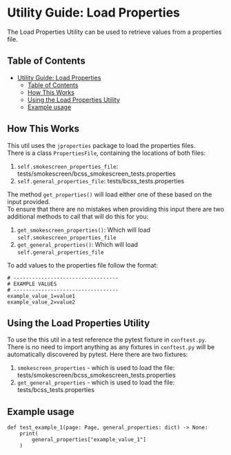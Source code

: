 # Utility Guide: Load Properties

The Load Properties Utility can be used to retrieve values from a properties file.

## Table of Contents

- [Utility Guide: Load Properties](#utility-guide-load-properties)
  - [Table of Contents](#table-of-contents)
  - [How This Works](#how-this-works)
  - [Using the Load Properties Utility](#using-the-load-properties-utility)
  - [Example usage](#example-usage)

## How This Works

This util uses the `jproperties` package to load the properties files.<br>
There is a class `PropertiesFile`, containing the locations of both files:

1. `self.smokescreen_properties_file`: tests/smokescreen/bcss_smokescreen_tests.properties
2. `self.general_properties_file`: tests/bcss_tests.properties

The method `get_properties()` will load either one of these based on the input provided.<br>
To ensure that there are no mistakes when providing this input there are two additional methods to call that will do this for you:

1. `get_smokescreen_properties()`: Which will load `self.smokescreen_properties_file`
2. `get_general_properties()`: Which will load `self.general_properties_file`

To add values to the properties file follow the format:

    # ----------------------------------
    # EXAMPLE VALUES
    # ----------------------------------
    example_value_1=value1
    example_value_2=value2

## Using the Load Properties Utility

To use the this util in a test reference the pytest fixture in `conftest.py`.<br>
There is no need to import anything as any fixtures in `conftest.py` will be automatically discovered by pytest.
Here there are two fixtures:

1. `smokescreen_properties` - which is used to load the file: tests/smokescreen/bcss_smokescreen_tests.properties
2. `get_general_properties` - which is used to load the file: tests/bcss_tests.properties

## Example usage

    def test_example_1(page: Page, general_properties: dict) -> None:
        print(
            general_properties["example_value_1"]
        )
